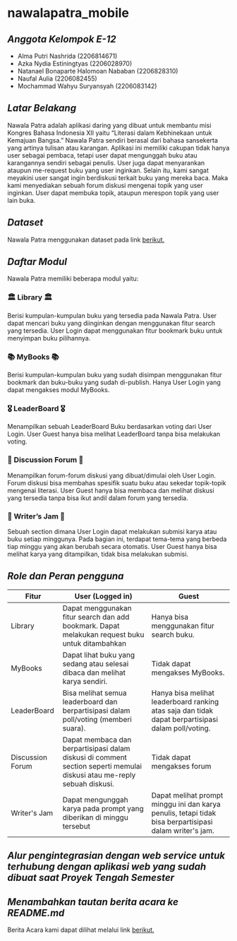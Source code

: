 # nawalapatra_mobile

## *Anggota Kelompok E-12*
- Alma Putri Nashrida (2206814671)
- Azka Nydia Estiningtyas (2206028970)
- Natanael Bonaparte Halomoan Nababan (2206828310)
- Naufal Aulia (2206082455)
- Mochammad Wahyu Suryansyah (2206083142)

## *Latar Belakang*
Nawala Patra adalah aplikasi daring yang dibuat untuk membantu misi Kongres Bahasa Indonesia XII yaitu “Literasi dalam Kebhinekaan untuk Kemajuan Bangsa.” Nawala Patra sendiri berasal dari bahasa sansekerta yang artinya tulisan atau karangan. Aplikasi ini memiliki cakupan tidak hanya user sebagai pembaca, tetapi user dapat mengunggah buku atau karangannya sendiri sebagai penulis. User juga dapat menyarankan ataupun me-request buku yang user inginkan. Selain itu, kami sangat meyakini user sangat ingin berdiskusi terkait buku yang mereka baca. Maka kami menyediakan sebuah forum diskusi mengenai topik yang user inginkan. User dapat membuka topik, ataupun merespon topik yang user lain buka.

## *Dataset*

Nawala Patra menggunakan dataset pada link [berikut.](https://github.com/uchidalab/book-dataset/blob/master/Task1/book30-listing-test.csv)


## *Daftar Modul*

Nawala Patra memiliki beberapa modul yaitu:

### 🏛️ Library 🏛️

Berisi kumpulan-kumpulan buku yang tersedia pada Nawala Patra. User dapat mencari buku yang diinginkan dengan menggunakan fitur search yang tersedia. User Login dapat menggunakan fitur bookmark buku untuk menyimpan buku pilihannya.


### 📚 MyBooks 📚
Berisi kumpulan-kumpulan buku yang sudah disimpan menggunakan fitur bookmark dan buku-buku yang sudah di-publish. Hanya User Login yang dapat mengakses modul MyBooks.


### 🎖️ LeaderBoard 🎖️
Menampilkan sebuah LeaderBoard Buku berdasarkan voting dari User Login. User Guest hanya bisa melihat LeaderBoard tanpa bisa melakukan voting.


### 🧵 Discussion Forum 🧵
Menampilkan forum-forum diskusi yang dibuat/dimulai oleh User Login. Forum diskusi bisa membahas spesifik suatu buku atau sekedar topik-topik mengenai literasi. User Guest hanya bisa membaca dan melihat diskusi yang tersedia tanpa bisa ikut andil dalam forum yang tersedia. 


### 🧩 Writer’s Jam 🧩
Sebuah section dimana User Login dapat melakukan submisi karya atau buku setiap minggunya. Pada bagian ini, terdapat tema-tema yang berbeda tiap minggu yang akan berubah secara otomatis. User Guest hanya bisa melihat karya yang ditampilkan, tidak bisa melakukan submisi.



## *Role dan Peran pengguna*

| Fitur | User (Logged in) | Guest |
| - | - | - |
| Library |  Dapat menggunakan fitur search dan add bookmark. Dapat melakukan request buku untuk ditambahkan | Hanya bisa menggunakan fitur search buku. |
| MyBooks | Dapat lihat buku yang sedang atau selesai dibaca dan melihat karya sendiri. | Tidak dapat mengakses MyBooks. |
| LeaderBoard | Bisa melihat semua leaderboard dan berpartisipasi dalam poll/voting (memberi suara). | Hanya bisa melihat leaderboard ranking atas saja dan tidak dapat berpartisipasi dalam poll/voting. |
| Discussion Forum | Dapat membaca dan berpartisipasi dalam diskusi di comment section seperti memulai diskusi atau me-reply sebuah diskusi. | Tidak dapat mengakses forum |
| Writer's Jam | Dapat mengunggah karya pada prompt yang diberikan di minggu tersebut | Dapat melihat prompt minggu ini dan karya penulis, tetapi tidak bisa  berpartisipasi dalam writer's jam. |

## *Alur pengintegrasian dengan web service untuk terhubung dengan aplikasi web yang sudah dibuat saat Proyek Tengah Semester*


## *Menambahkan tautan berita acara ke README.md*

Berita Acara kami dapat dilihat melalui link [berikut.](https://docs.google.com/spreadsheets/d/1DGLs_WakaCFOlIHw1fgt20vvZ-bWXzsQ/edit?usp=sharing&ouid=105632398927722211424&rtpof=true&sd=true)